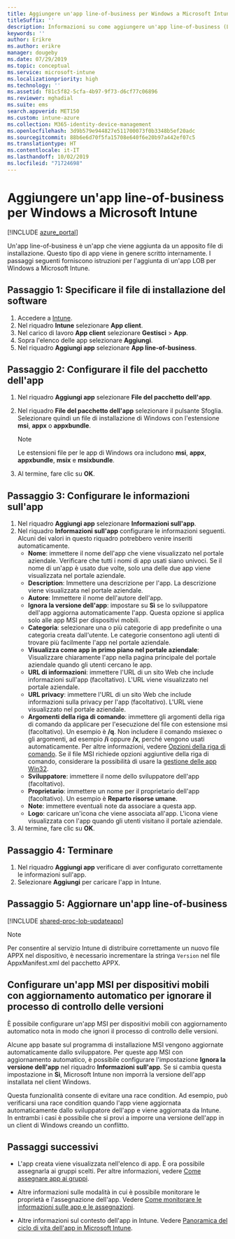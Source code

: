 ```yaml
---
title: Aggiungere un'app line-of-business per Windows a Microsoft Intune
titleSuffix: ''
description: Informazioni su come aggiungere un'app line-of-business (LOB) per Windows usando Microsoft Intune.
keywords: ''
author: Erikre
ms.author: erikre
manager: dougeby
ms.date: 07/29/2019
ms.topic: conceptual
ms.service: microsoft-intune
ms.localizationpriority: high
ms.technology: ''
ms.assetid: f81c5f82-5cfa-4b97-9f73-d6cf77c06896
ms.reviewer: mghadial
ms.suite: ems
search.appverid: MET150
ms.custom: intune-azure
ms.collection: M365-identity-device-management
ms.openlocfilehash: 3d9b579e944827e511700073f0b3348b5ef20adc
ms.sourcegitcommit: 88b6e6d70f5fa15708e640f6e20b97a442ef07c5
ms.translationtype: HT
ms.contentlocale: it-IT
ms.lasthandoff: 10/02/2019
ms.locfileid: "71724698"
---
```

# <a name="add-a-windows-line-of-business-app-to-microsoft-intune"></a>Aggiungere un'app line-of-business per Windows a Microsoft Intune

[!INCLUDE [azure_portal](../includes/azure_portal.md)]

Un'app line-of-business è un'app che viene aggiunta da un apposito file di installazione. Questo tipo di app viene in genere scritto internamente. I passaggi seguenti forniscono istruzioni per l'aggiunta di un'app LOB per Windows a Microsoft Intune.

## <a name="step-1-specify-the-software-setup-file"></a>Passaggio 1: Specificare il file di installazione del software

1. Accedere a [Intune](https://go.microsoft.com/fwlink/?linkid=2090973).
3. Nel riquadro **Intune** selezionare **App client**.
4. Nel carico di lavoro **App client** selezionare **Gestisci** > **App**.
5. Sopra l'elenco delle app selezionare **Aggiungi**.
6. Nel riquadro **Aggiungi app** selezionare **App line-of-business**.

## <a name="step-2-configure-the-app-package-file"></a>Passaggio 2: Configurare il file del pacchetto dell'app

1. Nel riquadro **Aggiungi app** selezionare **File del pacchetto dell'app**.
2. Nel riquadro **File del pacchetto dell'app** selezionare il pulsante Sfoglia. Selezionare quindi un file di installazione di Windows con l'estensione **msi**, **appx** o **appxbundle**.

    > [!NOTE]
    > Le estensioni file per le app di Windows ora includono **msi**, **appx**, **appxbundle**, **msix** e **msixbundle**.  

1. Al termine, fare clic su **OK**.


## <a name="step-3-configure-app-information"></a>Passaggio 3: Configurare le informazioni sull'app

1. Nel riquadro **Aggiungi app** selezionare **Informazioni sull'app**.
2. Nel riquadro **Informazioni sull'app** configurare le informazioni seguenti. Alcuni dei valori in questo riquadro potrebbero venire inseriti automaticamente.
    - **Nome**: immettere il nome dell'app che viene visualizzato nel portale aziendale. Verificare che tutti i nomi di app usati siano univoci. Se il nome di un'app è usato due volte, solo una delle due app viene visualizzata nel portale aziendale.
    - **Description**: Immettere una descrizione per l'app. La descrizione viene visualizzata nel portale aziendale.
    - **Autore**: Immettere il nome dell'autore dell'app.
    - **Ignora la versione dell'app**: impostare su **Sì** se lo sviluppatore dell'app aggiorna automaticamente l'app. Questa opzione si applica solo alle app MSI per dispositivi mobili.
    - **Categoria**: selezionare una o più categorie di app predefinite o una categoria creata dall'utente. Le categorie consentono agli utenti di trovare più facilmente l'app nel portale aziendale.
    - **Visualizza come app in primo piano nel portale aziendale**: Visualizzare chiaramente l'app nella pagina principale del portale aziendale quando gli utenti cercano le app.
    - **URL di informazioni**: immettere l'URL di un sito Web che include informazioni sull'app (facoltativo). L'URL viene visualizzato nel portale aziendale.
    - **URL privacy**: immettere l'URL di un sito Web che include informazioni sulla privacy per l'app (facoltativo). L'URL viene visualizzato nel portale aziendale.
    - **Argomenti della riga di comando**: immettere gli argomenti della riga di comando da applicare per l'esecuzione del file con estensione msi (facoltativo).  Un esempio è **/q**. Non includere il comando msiexec o gli argomenti, ad esempio **/i** oppure **/x**, perché vengono usati automaticamente. Per altre informazioni, vedere [Opzioni della riga di comando](https://docs.microsoft.com/windows/desktop/Msi/command-line-options). Se il file MSI richiede opzioni aggiuntive della riga di comando, considerare la possibilità di usare la [gestione delle app Win32](app-management.md).
    - **Sviluppatore**: immettere il nome dello sviluppatore dell'app (facoltativo).
    - **Proprietario**: immettere un nome per il proprietario dell'app (facoltativo). Un esempio è **Reparto risorse umane**.
    - **Note**: immettere eventuali note da associare a questa app.
    - **Logo**: caricare un'icona che viene associata all'app. L'icona viene visualizzata con l'app quando gli utenti visitano il portale aziendale.
3. Al termine, fare clic su **OK**.

## <a name="step-4-finish-up"></a>Passaggio 4: Terminare

1. Nel riquadro **Aggiungi app** verificare di aver configurato correttamente le informazioni sull'app.
2. Selezionare **Aggiungi** per caricare l'app in Intune.

## <a name="step-5-update-a-line-of-business-app"></a>Passaggio 5: Aggiornare un'app line-of-business

[!INCLUDE [shared-proc-lob-updateapp](../includes/shared-proc-lob-updateapp.md)]

   > [!NOTE]
   > Per consentire al servizio Intune di distribuire correttamente un nuovo file APPX nel dispositivo, è necessario incrementare la stringa `Version` nel file AppxManifest.xml del pacchetto APPX.
    
## <a name="configure-a-self-updating-mobile-msi-app-to-ignore-the-version-check-process"></a>Configurare un'app MSI per dispositivi mobili con aggiornamento automatico per ignorare il processo di controllo delle versioni

È possibile configurare un'app MSI per dispositivi mobili con aggiornamento automatico nota in modo che ignori il processo di controllo delle versioni. 

Alcune app basate sul programma di installazione MSI vengono aggiornate automaticamente dallo sviluppatore. Per queste app MSI con aggiornamento automatico, è possibile configurare l'impostazione **Ignora la versione dell'app** nel riquadro **Informazioni sull'app**. Se si cambia questa impostazione in **Sì**, Microsoft Intune non imporrà la versione dell'app installata nel client Windows. 

Questa funzionalità consente di evitare una race condition. Ad esempio, può verificarsi una race condition quando l'app viene aggiornata automaticamente dallo sviluppatore dell'app e viene aggiornata da Intune. In entrambi i casi è possibile che si provi a imporre una versione dell'app in un client di Windows creando un conflitto.

## <a name="next-steps"></a>Passaggi successivi

- L'app creata viene visualizzata nell'elenco di app. È ora possibile assegnarla ai gruppi scelti. Per altre informazioni, vedere [Come assegnare app ai gruppi](apps-deploy.md).

- Altre informazioni sulle modalità in cui è possibile monitorare le proprietà e l'assegnazione dell'app. Vedere [Come monitorare le informazioni sulle app e le assegnazioni](apps-monitor.md).

- Altre informazioni sul contesto dell'app in Intune. Vedere [Panoramica del ciclo di vita dell'app in Microsoft Intune](app-lifecycle.md).
